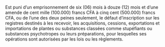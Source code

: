 Est puni d’un emprisonnement de six (06) mois à douze (12) mois et d’une amende de cent mille (100.000) francs CFA à cinq cent (500.000) francs CFA, ou de l’une des deux peines seulement, le défaut d’inscription sur les registres destinés à les recevoir, les acquisitions, cessions, exportations et importations de plantes ou substances classées comme stupéfiants ou substances psychotropes ou leurs préparations, pour lesquelles ses opérations sont autorisées par les lois ou les règlements.